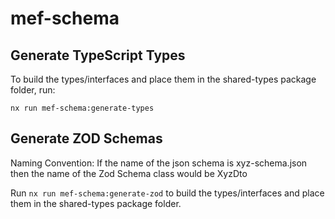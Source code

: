 # mef-schema

## Generate TypeScript Types

To build the types/interfaces and place them in the shared-types package folder, run:
```shell
nx run mef-schema:generate-types
```

## Generate ZOD Schemas

Naming Convention: If the name of the json schema is xyz-schema.json then the name of the Zod Schema class would be XyzDto

Run `nx run mef-schema:generate-zod` to build the types/interfaces and place them in the shared-types package folder.
